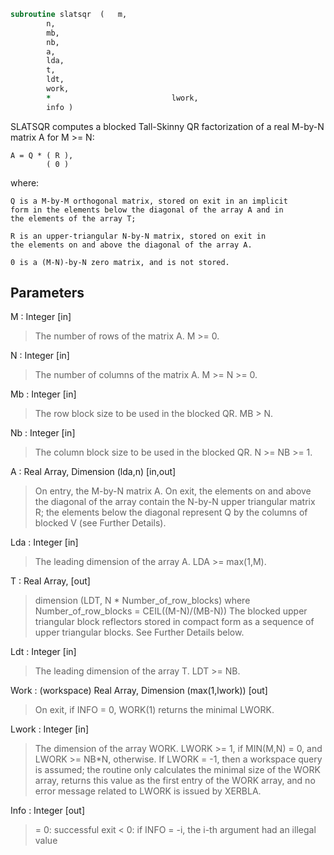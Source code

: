 ```fortran
subroutine slatsqr	(	m,
		n,
		mb,
		nb,
		a,
		lda,
		t,
		ldt,
		work,
		*                           lwork,
		info )
```

 SLATSQR computes a blocked Tall-Skinny QR factorization of
 a real M-by-N matrix A for M >= N:

    A = Q * ( R ),
            ( 0 )

 where:

    Q is a M-by-M orthogonal matrix, stored on exit in an implicit
    form in the elements below the diagonal of the array A and in
    the elements of the array T;

    R is an upper-triangular N-by-N matrix, stored on exit in
    the elements on and above the diagonal of the array A.

    0 is a (M-N)-by-N zero matrix, and is not stored.


## Parameters
M : Integer [in]
> The number of rows of the matrix A.  M >= 0.

N : Integer [in]
> The number of columns of the matrix A. M >= N >= 0.

Mb : Integer [in]
> The row block size to be used in the blocked QR.
> MB > N.

Nb : Integer [in]
> The column block size to be used in the blocked QR.
> N >= NB >= 1.

A : Real Array, Dimension (lda,n) [in,out]
> On entry, the M-by-N matrix A.
> On exit, the elements on and above the diagonal
> of the array contain the N-by-N upper triangular matrix R;
> the elements below the diagonal represent Q by the columns
> of blocked V (see Further Details).

Lda : Integer [in]
> The leading dimension of the array A.  LDA >= max(1,M).

T : Real Array, [out]
> dimension (LDT, N * Number_of_row_blocks)
> where Number_of_row_blocks = CEIL((M-N)/(MB-N))
> The blocked upper triangular block reflectors stored in compact form
> as a sequence of upper triangular blocks.
> See Further Details below.

Ldt : Integer [in]
> The leading dimension of the array T.  LDT >= NB.

Work : (workspace) Real Array, Dimension (max(1,lwork)) [out]
> On exit, if INFO = 0, WORK(1) returns the minimal LWORK.

Lwork : Integer [in]
> The dimension of the array WORK.
> LWORK >= 1, if MIN(M,N) = 0, and LWORK >= NB*N, otherwise.
> If LWORK = -1, then a workspace query is assumed; the routine
> only calculates the minimal size of the WORK array, returns
> this value as the first entry of the WORK array, and no error
> message related to LWORK is issued by XERBLA.

Info : Integer [out]
> = 0:  successful exit
> < 0:  if INFO = -i, the i-th argument had an illegal value


